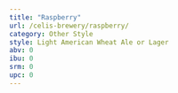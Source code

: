 ```yaml
---
title: "Raspberry"
url: /celis-brewery/raspberry/
category: Other Style
style: Light American Wheat Ale or Lager
abv: 0
ibu: 0
srm: 0
upc: 0
---
```


